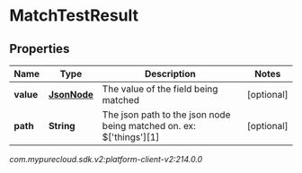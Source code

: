 # MatchTestResult


## Properties

| Name | Type | Description | Notes |
| ------------ | ------------- | ------------- | ------------- |
| **value** | [**JsonNode**](JsonNode) | The value of the field being matched |  [optional] |
| **path** | **String** | The json path to the json node being matched on. ex: $['things'][1] |  [optional] |




_com.mypurecloud.sdk.v2:platform-client-v2:214.0.0_
